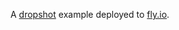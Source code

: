 A [dropshot](https://github.com/oxidecomputer/dropshot) example deployed to [fly.io](https://fly.io/docs/languages-and-frameworks/dockerfile/).
